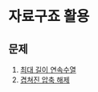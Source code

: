 # 자료구죠 활용

## 문제
1. [최대 길이 연속수열](https://github.com/malvr00/Java-algorithm/tree/master/lecture2/stap3/stap3-1)
2. [겹쳐진 압축 해제](https://github.com/malvr00/Java-algorithm/tree/master/lecture2/stap3/stap3-2)
